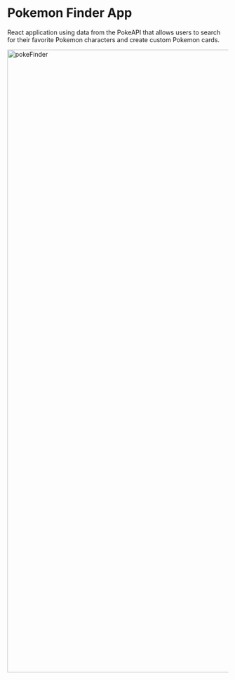 # Pokemon Finder App

React application using data from the PokeAPI that allows users to search for their favorite Pokemon characters and create custom Pokemon cards.

<img width="1420" alt="pokeFinder" src="https://user-images.githubusercontent.com/60329980/118989995-82540a00-b950-11eb-9ac3-a005799be8ba.png">

